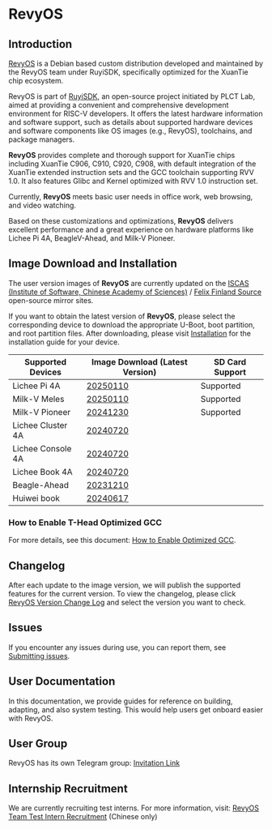 # RevyOS

## Introduction

[RevyOS](https://github.com/revyos) is a Debian based custom distribution developed and maintained by the RevyOS team under RuyiSDK, specifically optimized for the XuanTie chip ecosystem.

RevyOS is part of [RuyiSDK](https://github.com/ruyisdk), an open-source project initiated by PLCT Lab, aimed at providing a convenient and comprehensive development environment for RISC-V developers. It offers the latest hardware information and software support, such as details about supported hardware devices and software components like OS images (e.g., RevyOS), toolchains, and package managers.

__RevyOS__ provides complete and thorough support for XuanTie chips including XuanTie C906, C910, C920, C908, with default integration of the XuanTie extended instruction sets and the GCC toolchain supporting RVV 1.0. It also features Glibc and Kernel optimized with RVV 1.0 instruction set.

Currently, __RevyOS__ meets basic user needs in office work, web browsing, and video watching.

Based on these customizations and optimizations, __RevyOS__ delivers excellent performance and a great experience on hardware platforms like Lichee Pi 4A, BeagleV-Ahead, and Milk-V Pioneer.

## Image Download and Installation

The user version images of __RevyOS__ are currently updated on the [ISCAS (Institute of Software, Chinese Academy of Sciences)](https://mirror.iscas.ac.cn/revyos) / [Felix Finland Source](https://mirrors.felixc.at/revyos/) open-source mirror sites.

If you want to obtain the latest version of __RevyOS__, please select the corresponding device to download the appropriate U-Boot, boot partition, and root partition files. After downloading, please visit [Installation](./Installation/install.md) for the installation guide for your device.

| Supported Devices | Image Download (Latest Version)  | SD Card Support |
| ----------------- | -------------------------------------------------------------------------------- | --------- |
| Lichee Pi 4A      | [20250110](https://mirror.iscas.ac.cn/revyos/extra/images/lpi4a/20250110/)       | Supported |
| Milk-V Meles      | [20250110](https://mirror.iscas.ac.cn/revyos/extra/images/meles/20250110/)       | Supported |
| Milk-V Pioneer    | [20241230](https://mirror.iscas.ac.cn/revyos/extra/images/sg2042/20241230/)      | Supported |
| Lichee Cluster 4A | [20240720](https://mirror.iscas.ac.cn/revyos/extra/images/lpi4a/)                |           |
| Lichee Console 4A | [20240720](https://mirror.iscas.ac.cn/revyos/extra/images/lcon4a/20240720/)      |           |
| Lichee Book 4A    | [20240720](https://mirror.iscas.ac.cn/revyos/extra/images/laptop4a/)             |           |
| Beagle-Ahead      | [20231210](https://mirror.iscas.ac.cn/revyos/extra/images/beagle/20231210/)      |           |
| Huiwei book       | [20240617](https://mirror.iscas.ac.cn/revyos/extra/images/huiwei/test/20240617/) |           |

### How to Enable T-Head Optimized GCC

For more details, see this document: [How to Enable Optimized GCC](build/debian/enable_optimization_gcc.md).

## Changelog

After each update to the image version, we will publish the supported features for the current version. To view the changelog, please click [RevyOS Version Change Log](./changelog/) and select the version you want to check.

## Issues

If you encounter any issues during use, you can report them, see [Submitting issues](./issue.md).

## User Documentation

In this documentation, we provide guides for reference on building, adapting, and also system testing. This would help users get onboard easier with RevyOS.

## User Group

RevyOS has its own Telegram group: [Invitation Link](https://t.me/+Pi6px22-OsUxM2M1)

## Internship Recruitment

We are currently recruiting test interns. For more information, visit: [RevyOS Team Test Intern Recruitment](https://github.com/plctlab/weloveinterns/blob/master/open-internships.md#j143-revyos%E5%B0%8F%E9%98%9F%E6%B5%8B%E8%AF%95%E5%AE%9E%E4%B9%A0%E7%94%9F20241111%E5%BC%80%E6%94%BE100%E5%90%8D) (Chinese only)